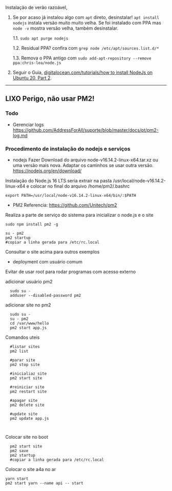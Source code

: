 
Instalação de verão razoável, 

1. Se por acaso já instalou algo com `apt` direto, desinstalar! `apt install nodejs` instala versão muito muito velha. Se foi instalado com PPA mas `node -v` mostra versão velha, também desinstalar. 

     1.1. `sudo apt purge nodejs`


     1.2. Residual PPA?  confira com `grep node /etc/apt/sources.list.d/*`


     1.3. Remova o PPA antigo com `sudo add-apt-repository --remove ppa:chris-lea/node.js`

2.  Seguir o Guia, [digitalocean.com/tutorials/how to install NodeJs on Ubuntu 20, Part 2](https://www.digitalocean.com/community/tutorials/how-to-install-node-js-on-ubuntu-20-04#option-2-installing-node-js-with-apt-using-a-nodesource-ppa).

-----

## LIXO Perigo, não usar PM2!

### Todo
* Gerenciar logs https://github.com/AddressForAll/suporte/blob/master/docs/pt/pm2-log.md
 
### Procedimento de instalação do nodejs e serviços

* nodejs
Fazer Download do arquivo node-v16.14.2-linux-x64.tar.xz ou uma versão mais nova. Adaptar os caminhos se usar outra versão.
https://nodejs.org/en/download/

Instalação do Node.js 16 LTS seria extrair na pasta /usr/local/node-v16.14.2-linux-x64 e colocar no final do arquivo /home/pm2/.bashrc

```
export PATH=/usr/local/node-v16.14.2-linux-x64/bin/:$PATH
```

* PM2
Referencia: https://github.com/Unitech/pm2

Realiza a parte de serviço do sistema para inicializar o node.js e o site

```
sudo npm install pm2 -g
```

```
su - pm2
pm2 startup
#copiar a linha gerada para /etc/rc.local 
```



Consultar o site acima para outros exemplos

* deployment com usuário comum 

Evitar de usar root para rodar programas com acesso externo

adicionar usuário pm2
```
  sudo su - 
  adduser --disabled-password pm2
```

adicionar site no pm2
```
  sudo su - 
  su - pm2
  cd /var/www/hello
  pm2 start app.js
```

Comandos uteis
```
  #listar sites 
  pm2 list
  
  #parar site 
  pm2 stop site
  
  #inicialiaz site 
  pm2 start site
  
  #reiniciar site 
  pm2 restart site
  
  #apagar site
  pm2 delete site
  
  #update site
  pm2 update app.js
  
  
```

Colocar site no boot
```
  pm2 start site
  pm2 save
  pm2 startup
  #copiar a linha gerada para /etc/rc.local 

```

Colocar o site a4a no ar
```
yarn start
pm2 start yarn --name api -- start
```
